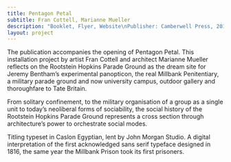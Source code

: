 ```yaml
---
title: Pentagon Petal
subtitle: Fran Cottell, Marianne Mueller
description: "Booklet, Flyer, Website\nPublisher: Camberwell Press, 2016\nDesign: Oliver Boulton, Samuel Jones\nEdition of 1000, 16pp.\nOffset, stapled, 165 × 225mm\nISBN: 978-1-90897-51-7"
layout: project
---
```

The publication accompanies the opening of Pentagon Petal. This installation project by artist Fran Cottell and architect Marianne Mueller reflects on the Rootstein Hopkins Parade Ground as the dream site for Jeremy Bentham’s experimental panopticon, the real Millbank Penitentiary, a military parade ground and now university campus, outdoor gallery and thoroughfare to Tate Britain.

From solitary confinement, to the military organisation of a group as a single unit to today’s neoliberal forms of sociability, the social history of the Rootstein Hopkins Parade Ground represents a cross section through architecture’s power to orchestrate social modes.

Titling typeset in Caslon Egyptian, lent by John Morgan Studio. A digital interpretation of the first acknowledged sans serif typeface designed in 1816, the same year the Millbank Prison took its first prisoners.